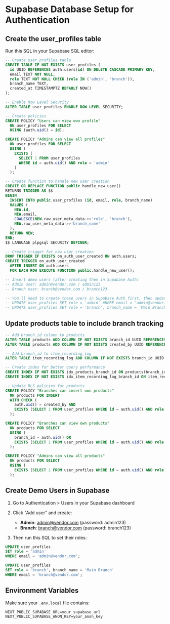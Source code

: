 # Supabase Database Setup for Authentication

## Create the user_profiles table

Run this SQL in your Supabase SQL editor:

```sql
-- Create user_profiles table
CREATE TABLE IF NOT EXISTS user_profiles (
  id UUID REFERENCES auth.users(id) ON DELETE CASCADE PRIMARY KEY,
  email TEXT NOT NULL,
  role TEXT NOT NULL CHECK (role IN ('admin', 'branch')),
  branch_name TEXT,
  created_at TIMESTAMPTZ DEFAULT NOW()
);

-- Enable Row Level Security
ALTER TABLE user_profiles ENABLE ROW LEVEL SECURITY;

-- Create policies
CREATE POLICY "Users can view own profile"
  ON user_profiles FOR SELECT
  USING (auth.uid() = id);

CREATE POLICY "Admins can view all profiles"
  ON user_profiles FOR SELECT
  USING (
    EXISTS (
      SELECT 1 FROM user_profiles
      WHERE id = auth.uid() AND role = 'admin'
    )
  );

-- Create function to handle new user creation
CREATE OR REPLACE FUNCTION public.handle_new_user()
RETURNS TRIGGER AS $$
BEGIN
  INSERT INTO public.user_profiles (id, email, role, branch_name)
  VALUES (
    NEW.id,
    NEW.email,
    COALESCE(NEW.raw_user_meta_data->>'role', 'branch'),
    NEW.raw_user_meta_data->>'branch_name'
  );
  RETURN NEW;
END;
$$ LANGUAGE plpgsql SECURITY DEFINER;

-- Create trigger for new user creation
DROP TRIGGER IF EXISTS on_auth_user_created ON auth.users;
CREATE TRIGGER on_auth_user_created
  AFTER INSERT ON auth.users
  FOR EACH ROW EXECUTE FUNCTION public.handle_new_user();

-- Insert demo users (after creating them in Supabase Auth)
-- Admin user: admin@vendor.com / admin123
-- Branch user: branch@vendor.com / branch123

-- You'll need to create these users in Supabase Auth first, then update their profiles:
-- UPDATE user_profiles SET role = 'admin' WHERE email = 'admin@vendor.com';
-- UPDATE user_profiles SET role = 'branch', branch_name = 'Main Branch' WHERE email = 'branch@vendor.com';
```

## Update products table to include branch tracking

```sql
-- Add branch_id column to products
ALTER TABLE products ADD COLUMN IF NOT EXISTS branch_id UUID REFERENCES user_profiles(id);
ALTER TABLE products ADD COLUMN IF NOT EXISTS created_by UUID REFERENCES user_profiles(id);

-- Add branch_id to item_recording_log
ALTER TABLE item_recording_log ADD COLUMN IF NOT EXISTS branch_id UUID REFERENCES user_profiles(id);

-- Create index for better query performance
CREATE INDEX IF NOT EXISTS idx_products_branch_id ON products(branch_id);
CREATE INDEX IF NOT EXISTS idx_item_recording_log_branch_id ON item_recording_log(branch_id);

-- Update RLS policies for products
CREATE POLICY "Branches can insert own products"
  ON products FOR INSERT
  WITH CHECK (
    auth.uid() = created_by AND
    EXISTS (SELECT 1 FROM user_profiles WHERE id = auth.uid() AND role = 'branch')
  );

CREATE POLICY "Branches can view own products"
  ON products FOR SELECT
  USING (
    branch_id = auth.uid() OR
    EXISTS (SELECT 1 FROM user_profiles WHERE id = auth.uid() AND role = 'admin')
  );

CREATE POLICY "Admins can view all products"
  ON products FOR SELECT
  USING (
    EXISTS (SELECT 1 FROM user_profiles WHERE id = auth.uid() AND role = 'admin')
  );
```

## Create Demo Users in Supabase

1. Go to Authentication > Users in your Supabase dashboard
2. Click "Add user" and create:

   - **Admin**: admin@vendor.com (password: admin123)
   - **Branch**: branch@vendor.com (password: branch123)

3. Then run this SQL to set their roles:

```sql
UPDATE user_profiles
SET role = 'admin'
WHERE email = 'admin@vendor.com';

UPDATE user_profiles
SET role = 'branch', branch_name = 'Main Branch'
WHERE email = 'branch@vendor.com';
```

## Environment Variables

Make sure your `.env.local` file contains:

```env
NEXT_PUBLIC_SUPABASE_URL=your_supabase_url
NEXT_PUBLIC_SUPABASE_ANON_KEY=your_anon_key
```
